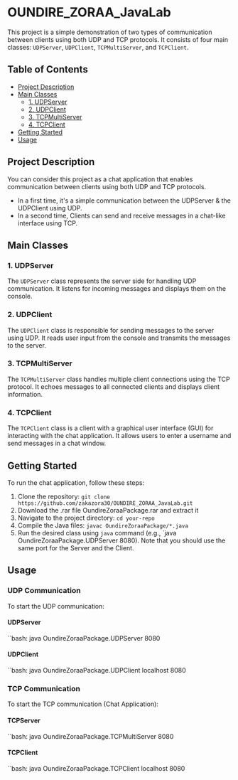 # OUNDIRE_ZORAA_JavaLab

This project is a simple demonstration of two types of communication between clients using both UDP and TCP protocols. It consists of four main classes: `UDPServer`, `UDPClient`, `TCPMultiServer`, and `TCPClient`.

## Table of Contents

- [Project Description](#project-description)
- [Main Classes](#main-classes)
  - [1. UDPServer](#1-udpserver)
  - [2. UDPClient](#2-udpclient)
  - [3. TCPMultiServer](#3-tcpmultiserver)
  - [4. TCPClient](#4-tcpclient)
- [Getting Started](#getting-started)
- [Usage](#usage)

## Project Description

You can consider this project as a chat application that enables communication between clients using both UDP and TCP protocols. 
- In a first time, it's a simple communication between the UDPServer & the UDPClient using UDP. 
- In a second time, Clients can send and receive messages in a chat-like interface using TCP.

## Main Classes

### 1. UDPServer

The `UDPServer` class represents the server side for handling UDP communication. It listens for incoming messages and displays them on the console.

### 2. UDPClient

The `UDPClient` class is responsible for sending messages to the server using UDP. It reads user input from the console and transmits the messages to the server.

### 3. TCPMultiServer

The `TCPMultiServer` class handles multiple client connections using the TCP protocol. It echoes messages to all connected clients and displays client information.

### 4. TCPClient

The `TCPClient` class is a client with a graphical user interface (GUI) for interacting with the chat application. It allows users to enter a username and send messages in a chat window.

## Getting Started

To run the chat application, follow these steps:

1. Clone the repository: `git clone https://github.com/zakazora30/OUNDIRE_ZORAA_JavaLab.git`
2. Download the .rar file OundireZoraaPackage.rar and extract it
3. Navigate to the project directory: `cd your-repo`
4. Compile the Java files: `javac OundireZoraaPackage/*.java`
5. Run the desired class using `java` command (e.g., `java OundireZoraaPackage.UDPServer 8080). Note that you should use the same port for the Server and the Client.

## Usage

### UDP Communication

To start the UDP communication:

#### UDPServer

``bash:
java OundireZoraaPackage.UDPServer 8080

#### UDPClient

``bash:
java OundireZoraaPackage.UDPClient localhost 8080

### TCP Communication

To start the TCP communication (Chat Application):

#### TCPServer

``bash:
java OundireZoraaPackage.TCPMultiServer 8080

#### TCPClient

``bash:
java OundireZoraaPackage.TCPClient localhost 8080

